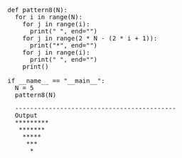 <pre>
def pattern8(N):
  for i in range(N):
    for j in range(i):
      print(" ", end="")
    for j in range(2 * N - (2 * i + 1)):
      print("*", end="")
    for j in range(i):
      print(" ", end="")
    print()

if __name__ == "__main__":
  N = 5
  pattern8(N)
</pre>

<pre>
  -------------------------------------------
  Output
  *********
   ******* 
    *****  
     ***
      *   
</pre>
